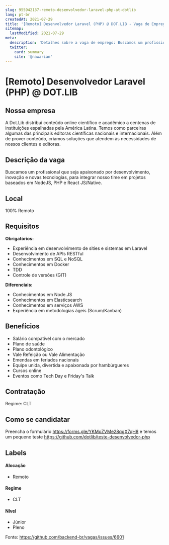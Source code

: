 ```yaml
---
slug: 955942137-remoto-desenvolvedor-laravel-php-at-dotlib
lang: pt-br
createdAt: 2021-07-29
title: '[Remoto] Desenvolvedor Laravel (PHP) @ DOT.LIB - Vaga de Emprego'
sitemap:
  lastModified: 2021-07-29
meta:
  description: 'Detalhes sobre a vaga de emprego: Buscamos um profissional que seja apaixonado por desenvolvimento, inovação e novas tecnologias, para integrar nosso time em projetos baseados em NodeJS, PHP e React JS/Native.'
  twitter:
    card: summary
    site: '@nawarian'
---
```


# [Remoto] Desenvolvedor Laravel (PHP) @ DOT.LIB

<!--
==================================================
Caso a vaga for remoto durante a pandemia informar no texto "Remoto durante o covid"
==================================================
-->
<!-- 
==================================================
POR FAVOR, SÓ POSTE SE A VAGA FOR PARA BACK-END!

Não faça distinção de gênero no título da vaga.

Use: "Back-End Developer" ao invés de 
"Desenvolvedor Back-End" \o/

Exemplo: `[São Paulo] Back-End Developer @ NOME DA EMPRESA`
==================================================
-->
<!--
==================================================
Caso a vaga for remoto durante a pandemia deixar a linha abaixo
==================================================
-->

## Nossa empresa

A Dot.Lib distribui conteúdo online científico e acadêmico a centenas de instituições espalhadas pela América Latina. Temos como parceiras algumas das principais editoras científicas nacionais e internacionais. Além de prover conteúdo, criamos soluções que atendem às necessidades de nossos clientes e editoras.

## Descrição da vaga

Buscamos um profissional que seja apaixonado por desenvolvimento, inovação e novas tecnologias, para integrar nosso time em projetos baseados em NodeJS, PHP e React JS/Native.

## Local

100% Remoto

## Requisitos

**Obrigatórios:**
- Experiência em desenvolvimento de sities e sistemas em Laravel
- Desenvolvimento de APIs RESTful
- Conhecimentos em SQL e NoSQL
- Conhecimentos em Docker
- TDD
- Controle de versões (GIT)

**Diferenciais:**
- Conhecimentos em Node.JS
- Conhecimentos em Elasticsearch
- Conhecimentos em serviços AWS
- Experiência em metodologias ágeis (Scrum/Kanban)

## Benefícios

- Salário compatível com o mercado
- Plano de saúde
- Plano odontológico
- Vale Refeição ou Vale Alimentação
- Emendas em feriados nacionais
- Equipe unida, divertida e apaixonada por hambúrgueres
- Cursos online
- Eventos como Tech Day e Friday's Talk

## Contratação

Regime: CLT

## Como se candidatar

Preencha o formulário https://forms.gle/YKMoZVMe28qgX7qH8 e temos um pequeno teste https://github.com/dotlib/teste-desenvolvedor-php

## Labels
<!-- retire os labels que não fazem sentido à vaga -->

#### Alocação
- Remoto

#### Regime
- CLT

#### Nível
- Júnior
- Pleno

Fonte: https://github.com/backend-br/vagas/issues/6601
